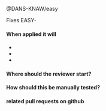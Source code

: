@DANS-KNAW/easy

Fixes EASY-

#### When applied it will
* 
* 
* 

#### Where should the reviewer start?

#### How should this be manually tested?

#### related pull requests on github

